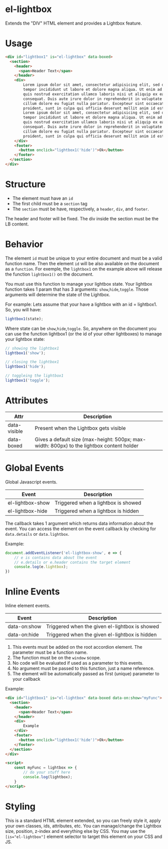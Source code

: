 # el-lightbox

Extends the "DIV" HTML element and provides a Lightbox feature.

# Usage

```html
<div id="lightbox1" is="el-lightbox" data-boxed>
  <section>
    <header>
      <span>Header Text</span>
    </header>
    <div>
        Lorem ipsum dolor sit amet, consectetur adipisicing elit, sed do eiusmod
        tempor incididunt ut labore et dolore magna aliqua. Ut enim ad minim veniam,
        quis nostrud exercitation ullamco laboris nisi ut aliquip ex ea commodo
        consequat. Duis aute irure dolor in reprehenderit in voluptate velit esse
        cillum dolore eu fugiat nulla pariatur. Excepteur sint occaecat cupidatat non
        proident, sunt in culpa qui officia deserunt mollit anim id est laborum.
        Lorem ipsum dolor sit amet, consectetur adipisicing elit, sed do eiusmod
        tempor incididunt ut labore et dolore magna aliqua. Ut enim ad minim veniam,
        quis nostrud exercitation ullamco laboris nisi ut aliquip ex ea commodo
        consequat. Duis aute irure dolor in reprehenderit in voluptate velit esse
        cillum dolore eu fugiat nulla pariatur. Excepteur sint occaecat cupidatat non
        proident, sunt in culpa qui officia deserunt mollit anim id est laborum.
    </div>
    <footer>
      <button onclick="lightbox1('hide')">Ok</button>
    </footer>
  </section>
</div>
```

# Structure

* The element must have an `id`
* The first child must be a `section` tag
* The `section` must be have, respectively, a `header`, `div`, and `footer`.

The header and footer will be fixed. The div inside the section must be the LB content.

# Behavior

The element `id` must be unique to your entire document and must be a valid function name. Then the element `id` will be also available on the document as a `function`. For exemple, the `lightbox1` on the example above will release the function `lightbox1()` on the document.

You must use this function to manage your lightbox state. Your lightbox function takes 1 param that has 3 arguments: `show`,`hide`,`toggle`. Those arguments will determine the state of the Lightbox.

For example: Lets assume that your have a lightbox with an id = lightbox1. So, you will have:

```javascript
lightbox1(state);
````

Where state can be `show`,`hide`,`toggle`. So, anywhere on the document you can use the function lightbox1 (or the id of your other lightboxes) to manage your lightbox state:

```javascript
// showing the lightbox1
lightbox1('show');

// closing the lightbox1
lightbox1('hide');

// toggleing the lightbox1
lightbox1('toggle');
```

# Attributes

| Attr | Description |
| --- | --- |
| data-visible | Present when the Lightbox gets visible |
| data-boxed | Gives a default size (max-height: 500px; max-width: 800px) to the lightbox content holder |

# Global Events

Global Javascript events.

| Event | Description |
| --- | --- |
| el-lightbox-show | Triggered when a lightbox is showed |
| el-lightbox-hide | Triggered when a lightbox is hidden |

The callback takes 1 argument which returns data information about the event.
You can access the element on the event callback by checking for `data.details` or `data.lightbox`.

Example:

```javascript
document.addEventListener('el-lightbox-show', e => {
	// e is contains data about the event
	// e.details or e.header contains the target element
	console.log(e.lightbox);
})
```

# Inline Events

Inline element events.

| Event | Description |
| --- | --- |
| data-on:show | Triggered when the given el-lightbox is showed |
| data-on:hide | Triggered when the given el-lightbox is hidden |

1. This events must be added on the root accordion element. The parameter must be a function name.
2. The function must be on the `window` scope.
3. No code will be evaluated if used as a parameter to this events.
4. No argument must be passed to this function, just a name reference.
5. The element will be automatically passed as first (unique) parameter to your callback

Example:

```html
<div id="lightbox1" is="el-lightbox" data-boxed data-on:show="myFunc">
  <section>
    <header>
      <span>Header Text</span>
    </header>
    <div>
        Example
    </div>
    <footer>
      <button onclick="lightbox1('hide')">Ok</button>
    </footer>
  </section>
</div>

<script>
	const myFunc = lightbox => {
		// do your stuff here
		console.log(lightbox);
	}
</script>
```

# Styling

This is a standard HTML element extended, so you can freely style it, apply your own classes, ids, attributes, etc. You can manage/change the Lightbox size, position, z-index and everything else by CSS. You may use the `[is="el-lightbox"]` element selector to target this element on your CSS and JS.